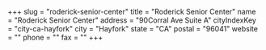 +++
slug = "roderick-senior-center"
title = "Roderick Senior Center"
name = "Roderick Senior Center"
address = "90Corral Ave Suite A"
cityIndexKey = "city-ca-hayfork"
city = "Hayfork"
state = "CA"
postal = "96041"
website = ""
phone = ""
fax = ""
+++
